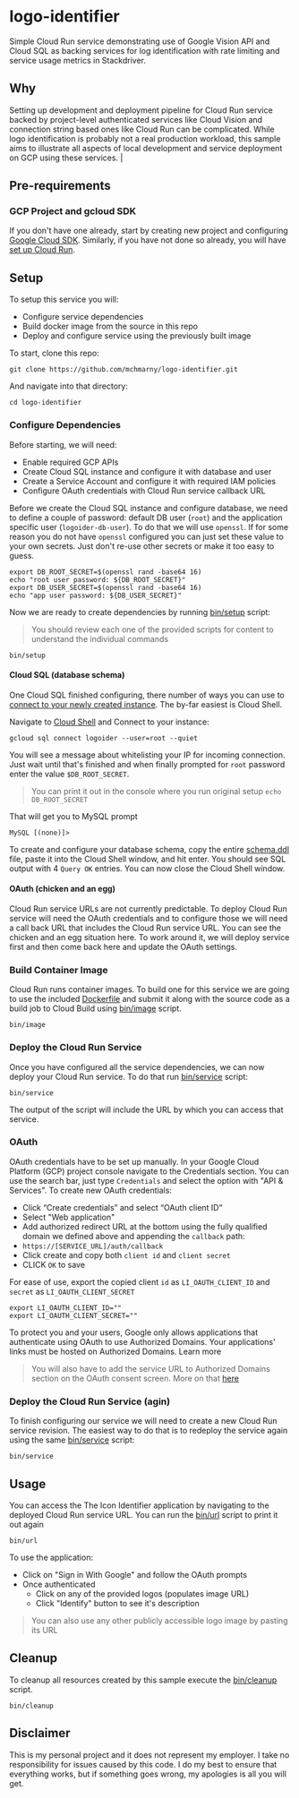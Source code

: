 # logo-identifier

Simple Cloud Run service demonstrating use of Google Vision API and Cloud SQL as backing services for log identification with rate limiting and service usage metrics in Stackdriver.

## Why

Setting up development and deployment pipeline for Cloud Run service backed by project-level authenticated services like Cloud Vision and connection string based ones like Cloud Run can be complicated. While logo identification is probably not a real production workload, this sample aims to illustrate all aspects of local development and service deployment on GCP using these services.                       |

## Pre-requirements

### GCP Project and gcloud SDK

If you don't have one already, start by creating new project and configuring [Google Cloud SDK](https://cloud.google.com/sdk/docs/). Similarly, if you have not done so already, you will have [set up Cloud Run](https://cloud.google.com/run/docs/setup).

## Setup

To setup this service you will:

* Configure service dependencies
* Build docker image from the source in this repo
* Deploy and configure service using the previously built image

To start, clone this repo:

```shell
git clone https://github.com/mchmarny/logo-identifier.git
```

And navigate into that directory:

```shell
cd logo-identifier
```

### Configure Dependencies

Before starting, we will need:

* Enable required GCP APIs
* Create Cloud SQL instance and configure it with database and user
* Create a Service Account and configure it with required IAM policies
* Configure OAuth credentials with Cloud Run service callback URL

Before we create the Cloud SQL instance and configure database, we need to define a couple of password: default DB user (`root`) and the application specific user (`logoider-db-user`). To do that we will use `openssl`. If for some reason you do not have `openssl` configured you can just set these value to your own secrets. Just don't re-use other secrets or make it too easy to guess.

```shell
export DB_ROOT_SECRET=$(openssl rand -base64 16)
echo "root user password: ${DB_ROOT_SECRET}"
export DB_USER_SECRET=$(openssl rand -base64 16)
echo "app user password: ${DB_USER_SECRET}"
```

Now we are ready to create dependencies by running [bin/setup](./bin/setup) script:

> You should review each one of the provided scripts for content to understand the individual commands

```shell
bin/setup
```

#### Cloud SQL (database schema)

One Cloud SQL finished configuring, there number of ways you can use to [connect to your newly created instance](https://cloud.google.com/sql/docs/mysql/external-connection-methods). The by-far easiest is Cloud Shell.

Navigate to [Cloud Shell](https://console.cloud.google.com/) and Connect to your instance:

```shell
gcloud sql connect logoider --user=root --quiet
```

You will see a message about whitelisting your IP for incoming connection. Just wait until that's finished and when finally prompted for `root` password enter the value `$DB_ROOT_SECRET`.

> You can print it out in the console where you run original setup `echo DB_ROOT_SECRET`

That will get you to MySQL prompt

```shell
MySQL [(none)]>
```

To create and configure your database schema, copy the entire [schema.ddl](sql/schema.ddl) file, paste it into the Cloud Shell window, and hit enter. You should see SQL output with 4 `Query OK` entries. You can now close the Cloud Shell window.

#### OAuth (chicken and an egg)

Cloud Run service URLs are not currently predictable. To deploy Cloud Run service will need the OAuth credentials and to configure those we will need a call back URL that includes the Cloud Run service URL. You can see the chicken and an egg situation here. To work around it, we will deploy service first and then come back here and update the OAuth settings.

### Build Container Image

Cloud Run runs container images. To build one for this service we are going to use the included [Dockerfile](./Dockerfile) and submit it along with the source code as a build job to Cloud Build using [bin/image](./bin/image) script.

```shell
bin/image
```

### Deploy the Cloud Run Service

Once you have configured all the service dependencies, we can now deploy your Cloud Run service. To do that run [bin/service](./bin/service) script:

```shell
bin/service
```

The output of the script will include the URL by which you can access that service.

### OAuth

OAuth credentials have to be set up manually. In your Google Cloud Platform (GCP) project console navigate to the Credentials section. You can use the search bar, just type `Credentials` and select the option with "API & Services". To create new OAuth credentials:

* Click “Create credentials” and select “OAuth client ID”
* Select "Web application"
* Add authorized redirect URL at the bottom using the fully qualified domain we defined above and appending the `callback` path:
 * `https://[SERVICE_URL]/auth/callback`
* Click create and copy both `client id` and `client secret`
* CLICK `OK` to save

For ease of use, export the copied client `id` as `LI_OAUTH_CLIENT_ID` and `secret` as `LI_OAUTH_CLIENT_SECRET`

```shell
export LI_OAUTH_CLIENT_ID=""
export LI_OAUTH_CLIENT_SECRET=""
```

>
To protect you and your users, Google only allows applications that authenticate using OAuth to use Authorized Domains. Your applications' links must be hosted on Authorized Domains. Learn more

> You will also have to add the service URL to Authorized Domains section on the OAuth consent screen. More on that [here](https://support.google.com/cloud/answer/6158849?hl=en#authorized-domains)

### Deploy the Cloud Run Service (agin)

To finish configuring our service we will need to create a new Cloud Run service revision. The easiest way to do that is to redeploy the service again using the same [bin/service](./bin/service) script:

```shell
bin/service
```

## Usage

You can access the The Icon Identifier application by navigating to the deployed Cloud Run service URL. You can run the [bin/url](./bin/url) script to print it out again

```shell
bin/url
```

To use the application:

* Click on "Sign in With Google" and follow the OAuth prompts
* Once authenticated
  * Click on any of the provided logos (populates image URL)
  * Click "Identify" button to see it's description

> You can also use any other publicly accessible logo image by pasting its URL

## Cleanup

To cleanup all resources created by this sample execute the [bin/cleanup](bin/cleanup) script.

```shell
bin/cleanup
```

## Disclaimer

This is my personal project and it does not represent my employer. I take no responsibility for issues caused by this code. I do my best to ensure that everything works, but if something goes wrong, my apologies is all you will get.
